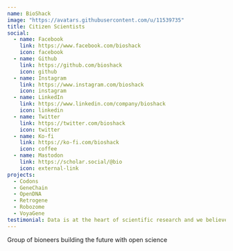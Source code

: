```yaml
---
name: BioShack
image: "https://avatars.githubusercontent.com/u/11539735"
title: Citizen Scientists
social:
  - name: Facebook
    link: https://www.facebook.com/bioshack
    icon: facebook
  - name: Github
    link: https://github.com/bioshack
    icon: github
  - name: Instagram
    link: https://www.instagram.com/bioshack
    icon: instagram
  - name: LinkedIn
    link: https://www.linkedin.com/company/bioshack
    icon: linkedin
  - name: Twitter
    link: https://twitter.com/bioshack
    icon: twitter
  - name: Ko-fi
    link: https://ko-fi.com/bioshack
    icon: coffee
  - name: Mastodon
    link: https://scholar.social/@bio
    icon: external-link
projects:
  - Codons
  - GeneChain
  - OpenDNA
  - Retrogene
  - Robozome
  - VoyaGene
testimonial: Data is at the heart of scientific research and we believe science should be both open and responsible. The future of deep learning depends on all of us!
---
```


Group of bioneers building the future with open science
